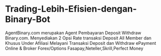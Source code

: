 # Trading-Lebih-Efisien-dengan-Binary-Bot
AgentBinary.com merupakan Agent Pembayaran Deposit Withdraw Binary.com. Menyediakan 2 Opsi Rate transaksi Deposit All Member dan Khusus Under Afiliasi  Melayani Transaksi Deposit dan Withdraw ePayment Online &amp; Broker Forex/Options  Fasapay,Neteller,Skrill,Perfect Money

